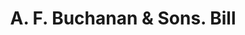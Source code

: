 ---
doi: 10.7916/D8RV20VF
date_other: '1890'
date_other_textual: 1890-1899
form: printed ephemera
genre:
- Invoices
name:
- A. F. Buchanan & Sons
object_in_context_url: https://biggert.cul.columbia.edu/items/view/ave_biggert_00933
subject_hierarchical_geographic:
- New York, New York, United States
subject_name:
- A. F. Buchanan & Sons
title: A. F. Buchanan & Sons. Bill
sort_title: A. F. Buchanan & Sons. Bill
call_number: ave_biggert_00933
coordinates:
- 40.71277777777778,-74.00583333333333
pid: ave_biggert_00933
identifiers: ave_biggert_00933
thumbnail: false
permalink: /biggert/ave_biggert_00933/
layout: iiif-image-page
---